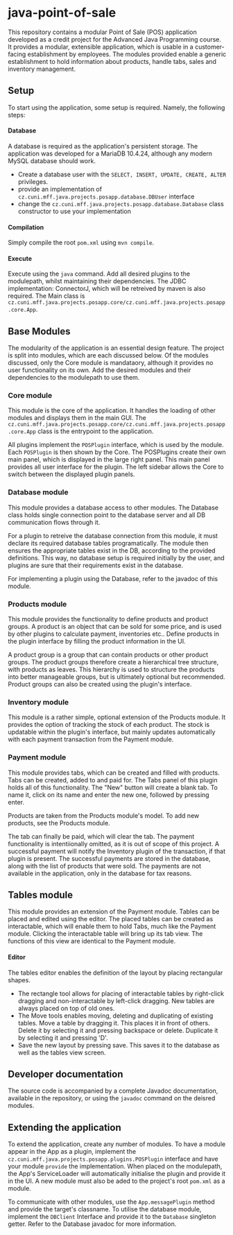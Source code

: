 # java-point-of-sale

This repository contains a modular Point of Sale (POS) application developed as a credit project for the Advanced Java Programming course.
It provides a modular, extensible application, which is usable in a customer-facing establishment by employees. The modules provided 
enable a generic establishment to hold information about products, handle tabs, sales and inventory management.


## Setup
To start using the application, some setup is required. Namely, the following steps:


#### Database
A database is required as the application's persistent storage. The application was developed for a MariaDB 10.4.24, although any modern MySQL database should work.
 - Create a database user with the `SELECT, INSERT, UPDATE, CREATE, ALTER`	privileges.
 - provide an implementation of `cz.cuni.mff.java.projects.posapp.database.DBUser` interface
 - change the `cz.cuni.mff.java.projects.posapp.database.Database` class constructor to use your implementation
 
 
#### Compilation
Simply compile the root `pom.xml` using `mvn compile`.


#### Execute
Execute using the `java` command. Add all desired plugins to the modulepath, whilst maintaining their dependencies.
The JDBC implementation: ConnectorJ, which will be retreived by maven is also required.
The Main class is `cz.cuni.mff.java.projects.posapp.core/cz.cuni.mff.java.projects.posapp.core.App`.


## Base Modules
The modularity of the application is an essential design feature. The project is split into modules, which are each discussed below.
Of the modules discussed, only the Core module is mandataory, although it provides no user functionality on its own. 
Add the desired modules and their dependencies to the modulepath to use them.


### Core module
This module is the core of the application. It handles the loading of other modules and displays them in the main GUI.
The `cz.cuni.mff.java.projects.posapp.core/cz.cuni.mff.java.projects.posapp.core.App` class is the entrypoint to the application.

All plugins implement the `POSPlugin` interface, which is used by the module. Each `POSPlugin` is then shown by the Core.
The POSPlugins create their own main panel, which is displayed in the large right panel. This main panel provides all user
interface for the plugin. The left sidebar allows the Core to switch between the displayed plugin panels.


### Database module
This module provides a database access to other modules. The Database class holds single connection point to the database server and all
DB communication flows through it.

For a plugin to retreive the database connection from this module, it must declare its required database tables programatically. 
The module then ensures the appropriate tables exist in the DB, according to the provided definitions. This way, no database setup is required initially by the user, 
and plugins are sure that their requirements exist in the database.

For implementing a plugin using the Database, refer to the javadoc of this module.


### Products module
This module provides the functionality to define products and product groups. A product is an object that can be sold for some price, and is used
by other plugins to calculate payment, inventories etc.. Define products in the plugin interface by filling the product information in the UI.

A product group is a group that can contain products or other product groups.
The product groups therefore create a hierarchical tree structure, with products as leaves. This hierarchy is used to structure the products
into better manageable groups, but is ultimately optional but recommended.
Product groups can also be created using the plugin's interface.


### Inventory module
This module is a rather simple, optional extension of the Products module. It provides the option of tracking the stock of each product.
The stock is updatable within the plugin's interface, but mainly updates automatically with each payment transaction from the Payment module.


### Payment module
This module provides tabs, which can be created and filled with products. Tabs can be created, added to and paid for. 
The Tabs panel of this plugin holds all of this functionality. The "New" button will create a blank tab.
To name it, click on its name and enter the new one, followed by pressing enter.

Products are taken from the Products module's model. To add new products, see the Products module.

The tab can finally be paid, which will clear the tab.
The payment functionality is intentiionally omitted, as it is out of scope of this project.
A successful payment will notify the Inventory plugin of the transaction, if that plugin is present.
The successful payments are stored in the database, along with the list of products that were sold.
The payments are not available in the application, only in the database for tax reasons.


## Tables module
This module provides an extension of the Payment module. Tables can be placed and edited using the editor.
The placed tables can be created as interactable, which will enable them to hold Tabs, much like the Payment module.
Clicking the interactable table will bring up its tab view. The functions of this view are identical to the Payment module.

#### Editor
The tables editor enables the definition of the layout by placing rectangular shapes.
 - The rectangle tool allows for placing of interactable tables by right-click dragging and non-interactable by left-click dragging.
New tables are always placed on top of old ones.
 - The Move tools enables moving, deleting and duplicating of existing tables. Move a table by dragging it. This places it in front of others.
 Delete it by selecting it and pressing backspace or delete. Duplicate it by selecting it and pressing 'D'.
 - Save the new layout by pressing save. This saves it to the database as well as the tables view screen.


## Developer documentation
The source code is accompanied by a complete Javadoc documentation, available in the repository, or using the `javadoc` command on the deisred modules.

## Extending the application
To extend the application, create any number of modules. To have a module appear in the App as a plugin, implement the `cz.cuni.mff.java.projects.posapp.plugins.POSPlugin` interface and have your module `provide` the implementation. When placed on the modulepath,
the App's ServiceLoader will automatically initialise the plugin and provide it in the UI. 
A new module must also be aded to the project's root `pom.xml` as a module.

To communicate with other modules, use the `App.messagePlugin` method and provide the target's classname.
To utilise the database module, implement the `DBClient` Interface and provide it to the `Database` singleton getter. Refer to the Database javadoc for more information.

